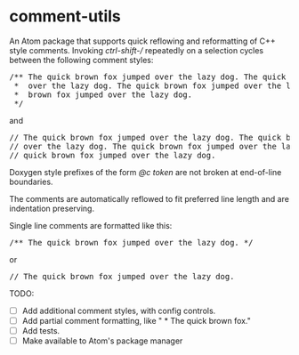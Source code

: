 # comment-utils
An Atom package that supports quick reflowing and reformatting of C++ style comments.
Invoking *ctrl-shift-/* repeatedly on a selection cycles between the following comment styles:

<pre>
/** The quick brown fox jumped over the lazy dog. The quick brown fox jumped
 *  over the lazy dog. The quick brown fox jumped over the lazy dog. The quick
 *  brown fox jumped over the lazy dog.
 */
</pre>
and
<pre>
// The quick brown fox jumped over the lazy dog. The quick brown fox jumped
// over the lazy dog. The quick brown fox jumped over the lazy dog. The
// quick brown fox jumped over the lazy dog.
</pre>

Doxygen style prefixes of the form *@c token* are not broken at end-of-line boundaries.

The comments are automatically reflowed to fit preferred line length and are indentation preserving.

Single line comments are formatted like this:

<pre>
/** The quick brown fox jumped over the lazy dog. */
</pre>

or

<pre>
// The quick brown fox jumped over the lazy dog.
</pre>

TODO:
  - [ ] Add additional comment styles, with config controls.
  - [ ] Add partial comment formatting, like " * The quick brown fox."
  - [ ] Add tests.
  - [ ] Make available to Atom's package manager
